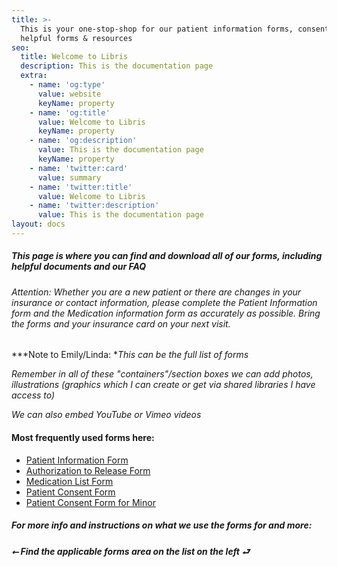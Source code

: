 ```yaml
---
title: >-
  This is your one-stop-shop for our patient information forms, consent & other
  helpful forms & resources
seo:
  title: Welcome to Libris
  description: This is the documentation page
  extra:
    - name: 'og:type'
      value: website
      keyName: property
    - name: 'og:title'
      value: Welcome to Libris
      keyName: property
    - name: 'og:description'
      value: This is the documentation page
      keyName: property
    - name: 'twitter:card'
      value: summary
    - name: 'twitter:title'
      value: Welcome to Libris
    - name: 'twitter:description'
      value: This is the documentation page
layout: docs
---
```

##### This page is where you can find and download all of our forms, including helpful documents and our FAQ

###### Attention: Whether you are a new patient or there are changes in your insurance or contact information, please complete the Patient Information form and the Medication information form as accurately as possible. Bring the forms and your insurance card on your next visit.

\*\*\*Note to Emily/Linda: \**This can be the full list of forms*

*Remember in all of these "containers"/section boxes we can add photos, illustrations (graphics which I can create or get via shared libraries I have access to)*

*We can also embed YouTube or Vimeo videos*

#### Most frequently used forms here:

*   [Patient Information Form](http://drgcg.com/PatientInformation.pdf)
*   [Authorization to Release Form](http://drgcg.com/AuthorizationForm.pdf)
*   [Medication List Form](http://drgcg.com/MedicationList.pdf)
*   [Patient Consent Form](http://drgcg.com/PrivConAdult.pdf)
*   [Patient Consent Form for Minor](http://drgcg.com/PrivConMinor.pdf)

##### For more info and instructions on what we use the forms for and more:

##### ⭠ *Find the applicable forms area on the list on the left* ⮐
